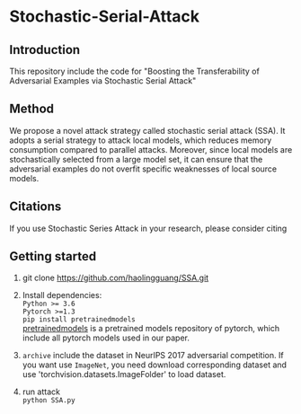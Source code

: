# Stochastic-Serial-Attack
## Introduction
This repository include the code for "Boosting the Transferability of Adversarial Examples via Stochastic Serial Attack"

## Method
We propose a novel attack strategy called stochastic serial attack (SSA). It adopts a serial strategy to attack local models, which reduces memory consumption compared to parallel attacks. Moreover, since local models are stochastically selected from a large model set, it can ensure that the adversarial examples do not overfit specific weaknesses of local source models.

## Citations
If you use Stochastic Series Attack in your research, please consider citing


## Getting started
1. git clone https://github.com/haolingguang/SSA.git
1. Install dependencies:  
  `Python >= 3.6`   
  `Pytorch >=1.3`  
  `pip install pretrainedmodels`  
[pretrainedmodels](https://github.com/Cadene/pretrained-models.pytorch) is a pretrained models repository of pytorch, which include all pytorch models used in our paper.  
  
2. `archive` include the dataset in NeurIPS 2017 adversarial competition. If you want use `ImageNet`, you need download corresponding dataset and use 'torchvision.datasets.ImageFolder' to load dataset.  

3. run attack  
`python SSA.py`

